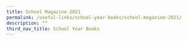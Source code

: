 ```yaml
---
title: School Magazine 2021
permalink: /useful-links/school-year-books/school-magazine-2021/
description: ""
third_nav_title: School Year Books
---
```

